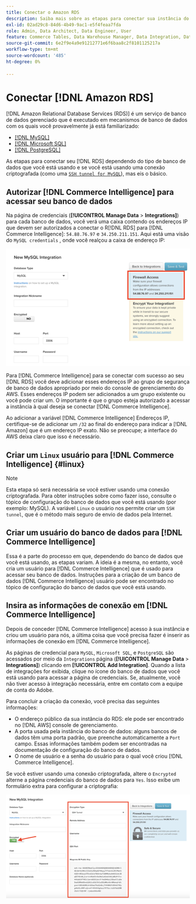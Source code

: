 ```yaml
---
title: Conectar o Amazon RDS
description: Saiba mais sobre as etapas para conectar sua instância do RDS.
exl-id: 02ad29c8-84d6-4b49-9ac1-e5f4feaa7fda
role: Admin, Data Architect, Data Engineer, User
feature: Commerce Tables, Data Warehouse Manager, Data Integration, Data Import/Export
source-git-commit: 6e2f9e4a9e91212771e6f6baa8c2f8101125217a
workflow-type: tm+mt
source-wordcount: '485'
ht-degree: 0%

---
```


# Conectar [!DNL Amazon RDS]

[!DNL Amazon Relational Database Services (RDS)] é um serviço de banco de dados gerenciado que é executado em mecanismos de banco de dados com os quais você provavelmente já está familiarizado:

* [[!DNL MySQL]](../integrations/mysql-via-a-direct-connection.md)
* [[!DNL Microsoft SQL]](../integrations/microsoft-sql-server.md)
* [[!DNL PostgreSQL]](../integrations/postgresql.md)

As etapas para conectar seu [!DNL RDS] dependendo do tipo de banco de dados que você está usando e se você está usando uma conexão criptografada (como uma [`SSH tunnel for MySQL`](../integrations/mysql-via-ssh-tunnel.md)), mas eis o básico.

## Autorizar [!DNL Commerce Intelligence] para acessar seu banco de dados

Na página de credenciais (**[!UICONTROL Manage Data** > **Integrations]**) para cada banco de dados, você verá uma caixa contendo os endereços IP que devem ser autorizados a conectar o R[!DNL RDS] para [!DNL Commerce Intelligence]: `54.88.76.97` e `34.250.211.151`. Aqui está uma visão do `MySQL credentials` , onde você realçou a caixa de endereço IP:

![](../../../assets/RDS_IP.png)

Para [!DNL Commerce Intelligence] para se conectar com sucesso ao seu [!DNL RDS] você deve adicionar esses endereços IP ao grupo de segurança de banco de dados apropriado por meio do console de gerenciamento do AWS. Esses endereços IP podem ser adicionados a um grupo existente ou você pode criar um. O importante é que o grupo esteja autorizado a acessar a instância à qual deseja se conectar [!DNL Commerce Intelligence].

Ao adicionar a variável [!DNL Commerce Intelligence] Endereços IP, certifique-se de adicionar um `/32` ao final do endereço para indicar a [!DNL Amazon] que é um endereço IP exato. Não se preocupe; a interface do AWS deixa claro que isso é necessário.

## Criar um `Linux` usuário para [!DNL Commerce Intelligence] {#linux}

>[!NOTE]
>
>Esta etapa só será necessária se você estiver usando uma conexão criptografada. Para obter instruções sobre como fazer isso, consulte o tópico de configuração do banco de dados que você está usando (por exemplo: MySQL). A variável `Linux` o usuário nos permite criar um `SSH tunnel`, que é o método mais seguro de envio de dados pela Internet.

## Criar um usuário do banco de dados para [!DNL Commerce Intelligence]

Essa é a parte do processo em que, dependendo do banco de dados que você está usando, as etapas variam. A ideia é a mesma, no entanto, você cria um usuário para [!DNL Commerce Intelligence] que é usado para acessar seu banco de dados. Instruções para a criação de um banco de dados [!DNL Commerce Intelligence] usuário pode ser encontrado no tópico de configuração do banco de dados que você está usando.

## Insira as informações de conexão em [!DNL Commerce Intelligence]

Depois de conceder [!DNL Commerce Intelligence] acesso à sua instância e criou um usuário para nós, a última coisa que você precisa fazer é inserir as informações de conexão em [!DNL Commerce Intelligence].

As páginas de credencial para `MySQL`, `Microsoft SQL`, e `PostgreSQL` são acessados por meio da `Integrations` página (**[!UICONTROL Manage Data** > **Integrations]**) clicando em **[!UICONTROL Add Integration]**. Quando a lista de integrações for exibida, clique no ícone do banco de dados que você está usando para acessar a página de credenciais. Se, atualmente, você não tiver acesso à integração necessária, entre em contato com a equipe de conta do Adobe.

Para concluir a criação da conexão, você precisa das seguintes informações:

* O endereço público da sua instância do RDS: ele pode ser encontrado no [!DNL AWS] console de gerenciamento.
* A porta usada pela instância do banco de dados: alguns bancos de dados têm uma porta padrão, que preenche automaticamente a `Port` campo. Essas informações também podem ser encontradas na documentação de configuração do banco de dados.
* O nome de usuário e a senha do usuário para o qual você criou [!DNL Commerce Intelligence].

Se você estiver usando uma conexão criptografada, altere o `Encrypted` alterne a página credenciais do banco de dados para `Yes`. Isso exibe um formulário extra para configurar a criptografia:

![](../../../assets/sql-integration-encrypted-yes.png)


